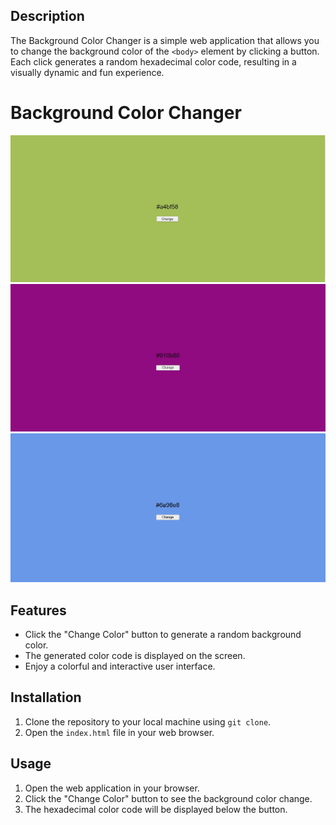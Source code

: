 ## Description

The Background Color Changer is a simple web application that allows you to change the background color of the `<body>` element by clicking a button. Each click generates a random hexadecimal color code, resulting in a visually dynamic and fun experience.

# Background Color Changer

![Screenshot1](images/screenshot1.jpg)
![Screenshot1](images/screenshot2.jpg)
![Screenshot1](images/screenshot3.jpg)

## Features

- Click the "Change Color" button to generate a random background color.
- The generated color code is displayed on the screen.
- Enjoy a colorful and interactive user interface.

## Installation

1. Clone the repository to your local machine using `git clone`.
2. Open the `index.html` file in your web browser.

## Usage

1. Open the web application in your browser.
2. Click the "Change Color" button to see the background color change.
3. The hexadecimal color code will be displayed below the button.


